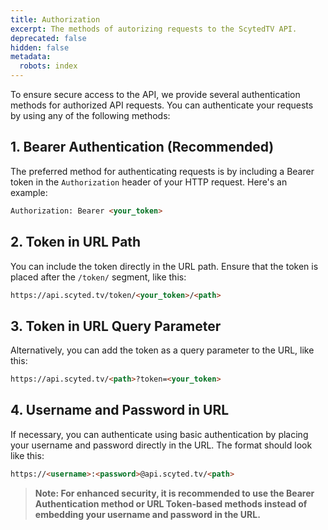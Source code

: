 ```yaml
---
title: Authorization
excerpt: The methods of autorizing requests to the ScytedTV API.
deprecated: false
hidden: false
metadata:
  robots: index
---
```

To ensure secure access to the API, we provide several authentication methods for authorized API requests. You can authenticate your requests by using any of the following methods:

## 1. Bearer Authentication (Recommended)

The preferred method for authenticating requests is by including a Bearer token in the `Authorization` header of your HTTP request. Here's an example:

```html HTTP
Authorization: Bearer <your_token>
```

## 2. Token in URL Path

You can include the token directly in the URL path. Ensure that the token is placed after the `/token/` segment, like this:

```html URL
https://api.scyted.tv/token/<your_token>/<path>
```

## 3. Token in URL Query Parameter

Alternatively, you can add the token as a query parameter to the URL, like this:

```html URL
https://api.scyted.tv/<path>?token=<your_token>
```

## 4. Username and Password in URL

If necessary, you can authenticate using basic authentication by placing your username and password directly in the URL. The format should look like this:

```html URL
https://<username>:<password>@api.scyted.tv/<path>
```

> **Note: For enhanced security, it is recommended to use the Bearer Authentication method or URL Token-based methods instead of embedding your username and password in the URL.**